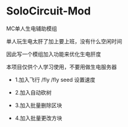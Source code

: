 # SoloCircuit-Mod
MC单人生电辅助模组

单人玩生电太肝了加上要上班，没有什么空闲时间

因此写一个模组加入功能来优化生电肝度

本项目仅供个人学习使用，不要用做生电服务器

- 1.加入飞行 /fly /fly seed 设置速度

- 2.加入自动砍树

- 3.加入批量删除区块

- 4.加入批量更改方块

